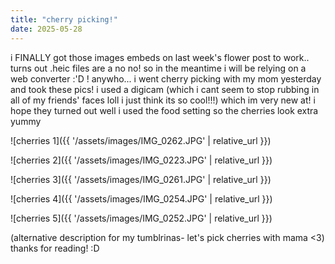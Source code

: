 ```yaml
---
title: "cherry picking!"
date: 2025-05-28
---
```

i FINALLY got those images embeds on last week's flower post to work.. turns out .heic files are a no no! so in the meantime i will be relying on a web converter :'D !
anywho... i went cherry picking with my mom yesterday and took these pics! i used a digicam (which i cant seem to stop rubbing in all of my friends' faces loll i just think its so cool!!!) which im very new at! i hope they turned out well i used the food setting so the cherries look extra yummy

![cherries 1]({{ '/assets/images/IMG_0262.JPG' | relative_url }})

![cherries 2]({{ '/assets/images/IMG_0223.JPG' | relative_url }})

![cherries 3]({{ '/assets/images/IMG_0261.JPG' | relative_url }})

![cherries 4]({{ '/assets/images/IMG_0254.JPG' | relative_url }})

![cherries 5]({{ '/assets/images/IMG_0252.JPG' | relative_url }})

(alternative description for my tumblrinas- let's pick cherries with mama <3)
thanks for reading! :D
